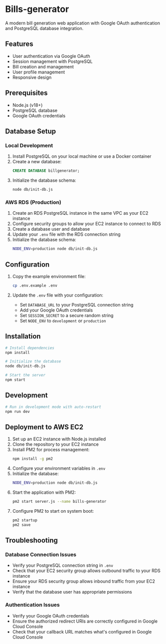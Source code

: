 # Bills-generator

A modern bill generation web application with Google OAuth authentication and PostgreSQL database integration.

## Features

- User authentication via Google OAuth
- Session management with PostgreSQL
- Bill creation and management
- User profile management
- Responsive design

## Prerequisites

- Node.js (v18+)
- PostgreSQL database
- Google OAuth credentials

## Database Setup

### Local Development

1. Install PostgreSQL on your local machine or use a Docker container
2. Create a new database:
   ```sql
   CREATE DATABASE billgenerator;
   ```
3. Initialize the database schema:
   ```bash
   node db/init-db.js
   ```

### AWS RDS (Production)

1. Create an RDS PostgreSQL instance in the same VPC as your EC2 instance
2. Configure security groups to allow your EC2 instance to connect to RDS
3. Create a database user and database
4. Update your `.env` file with the RDS connection string
5. Initialize the database schema:
   ```bash
   NODE_ENV=production node db/init-db.js
   ```

## Configuration

1. Copy the example environment file:
   ```bash
   cp .env.example .env
   ```

2. Update the `.env` file with your configuration:
   - Set `DATABASE_URL` to your PostgreSQL connection string
   - Add your Google OAuth credentials
   - Set `SESSION_SECRET` to a secure random string
   - Set `NODE_ENV` to `development` or `production`

## Installation

```bash
# Install dependencies
npm install

# Initialize the database
node db/init-db.js

# Start the server
npm start
```

## Development

```bash
# Run in development mode with auto-restart
npm run dev
```

## Deployment to AWS EC2

1. Set up an EC2 instance with Node.js installed
2. Clone the repository to your EC2 instance
3. Install PM2 for process management:
   ```bash
   npm install -g pm2
   ```
4. Configure your environment variables in `.env`
5. Initialize the database:
   ```bash
   NODE_ENV=production node db/init-db.js
   ```
6. Start the application with PM2:
   ```bash
   pm2 start server.js --name bills-generator
   ```
7. Configure PM2 to start on system boot:
   ```bash
   pm2 startup
   pm2 save
   ```

## Troubleshooting

### Database Connection Issues

- Verify your PostgreSQL connection string in `.env`
- Check that your EC2 security group allows outbound traffic to your RDS instance
- Ensure your RDS security group allows inbound traffic from your EC2 instance
- Verify that the database user has appropriate permissions

### Authentication Issues

- Verify your Google OAuth credentials
- Ensure the authorized redirect URIs are correctly configured in Google Cloud Console
- Check that your callback URL matches what's configured in Google Cloud Console